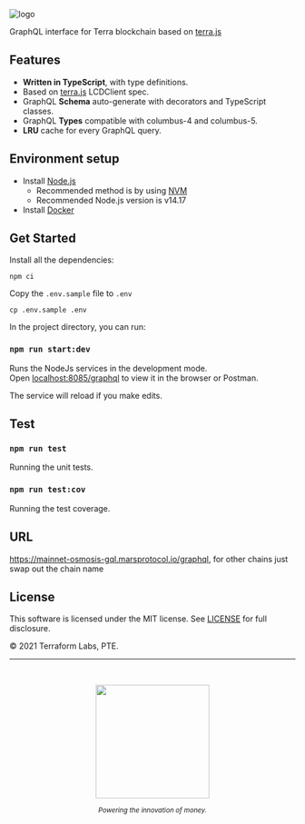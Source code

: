 ![logo](./assets/hivegraph_logo.png)

GraphQL interface for Terra blockchain based on [terra.js](https://github.com/terra-money/terra.js)

## Features

- **Written in TypeScript**, with type definitions.
- Based on [terra.js](https://github.com/terra-money/terra.js) LCDClient spec.
- GraphQL **Schema** auto-generate with decorators and TypeScript classes.
- GraphQL **Types** compatible with columbus-4 and columbus-5.
- **LRU** cache for every GraphQL query. 

## Environment setup

 - Install [Node.js](https://nodejs.org/)
   - Recommended method is by using [NVM](https://github.com/creationix/nvm)
   - Recommended Node.js version is v14.17
 - Install [Docker](https://docs.docker.com/get-docker/)

## Get Started

Install all the dependencies:

```
npm ci
```

Copy the `.env.sample` file to `.env`

```
cp .env.sample .env
```

In the project directory, you can run:

### `npm run start:dev`

Runs the NodeJs services in the development mode.\
Open [localhost:8085/graphql](http://localhost:8085/graphql) to view it in the browser or Postman.

The service will reload if you make edits.

## Test

### `npm run test`

Running the unit tests.

### `npm run test:cov`

Running the test coverage.

## URL

https://mainnet-osmosis-gql.marsprotocol.io/graphql, for other chains just swap out the chain name

## License

This software is licensed under the MIT license. See [LICENSE](./LICENSE) for full disclosure.

© 2021 Terraform Labs, PTE.

<hr/>

<p>&nbsp;</p>
<p align="center">
    <a href="https://terra.money/"><img src="http://terra.money/logos/terra_logo.svg" align="center" width=200/></a>
</p>
<div align="center">
  <sub><em>Powering the innovation of money.</em></sub>
</div>
